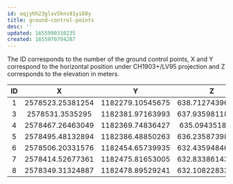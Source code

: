 ```yaml
---
id: oqjyhh23glvv5kns81yi68y
title: ground-control-points
desc: ''
updated: 1655990310235
created: 1655970704287
---
```


The ID corresponds to the number of the ground control points, X and Y correspond to the horizontal position under CH1903+/LV95 projection and Z corresponds to the elevation in meters.

<center>

|ID    |  X  |  Y  |  Z  |
|:------:|:-----:|:-----:|:-----:|
|1	|2578523.25381254	|1182279.10545675	|638.712743969075|
|3	|2578531.3535295	|1182381.97163993	|637.935981184595|
|4	|2578467.26463049	|1182369.74836427	|635.09435189904|
|5	|2578495.48132894	|1182386.48850263	|636.235873985752|
|6	|2578506.20331576	|1182454.65739935	|632.435948461215|
|7	|2578414.52677361	|1182475.81653005	|632.833861436589|
|8	|2578349.31324887	|1182478.89529241	|632.108228339522|
